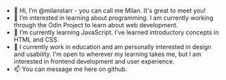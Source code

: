 - 👋 Hi, I’m @milanstarr - you can call me Milan. It's great to meet you!
- 👀 I’m interested in learning about programming. I am currently working through the Odin Project to learn about web development. 
- 🌱 I’m currently learning JavaScript. I've learned introductory concepts in HTML and CSS. 
- 💞 I currently work in education and am personally interested in design and usability. I'm open to wherever my learning takes me, but I am interested in frontend development and user experience. 
- 📫 You can message me here on github. 

<!---
milanstarr/milanstarr is a ✨ special ✨ repository because its `README.md` (this file) appears on your GitHub profile.
You can click the Preview link to take a look at your changes.
--->
